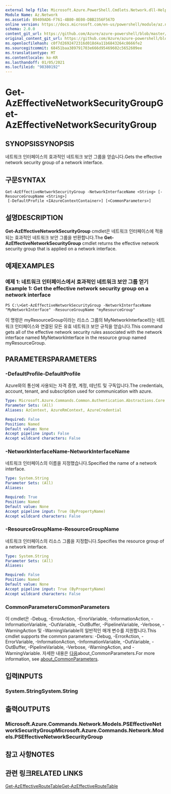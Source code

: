 ```yaml
---
external help file: Microsoft.Azure.PowerShell.Cmdlets.Network.dll-Help.xml
Module Name: Az.Network
ms.assetid: B9409AD6-F761-4B80-8E08-DBB2356F567D
online version: https://docs.microsoft.com/en-us/powershell/module/az.network/get-azeffectivenetworksecuritygroup
schema: 2.0.0
content_git_url: https://github.com/Azure/azure-powershell/blob/master/src/Network/Network/help/Get-AzEffectiveNetworkSecurityGroup.md
original_content_git_url: https://github.com/Azure/azure-powershell/blob/master/src/Network/Network/help/Get-AzEffectiveNetworkSecurityGroup.md
ms.openlocfilehash: c0f7d2692472316d018d4a11b6843264c8666fe2
ms.sourcegitcommit: 68451baa389791703e666d95469602c5652609ee
ms.translationtype: MT
ms.contentlocale: ko-KR
ms.lasthandoff: 01/05/2021
ms.locfileid: "98380192"
---
```

# <span data-ttu-id="70de3-101">Get-AzEffectiveNetworkSecurityGroup</span><span class="sxs-lookup"><span data-stu-id="70de3-101">Get-AzEffectiveNetworkSecurityGroup</span></span>

## <span data-ttu-id="70de3-102">SYNOPSIS</span><span class="sxs-lookup"><span data-stu-id="70de3-102">SYNOPSIS</span></span>
<span data-ttu-id="70de3-103">네트워크 인터페이스의 효과적인 네트워크 보안 그룹을 얻습니다.</span><span class="sxs-lookup"><span data-stu-id="70de3-103">Gets the effective network security group of a network interface.</span></span>

## <span data-ttu-id="70de3-104">구문</span><span class="sxs-lookup"><span data-stu-id="70de3-104">SYNTAX</span></span>

```
Get-AzEffectiveNetworkSecurityGroup -NetworkInterfaceName <String> [-ResourceGroupName <String>]
 [-DefaultProfile <IAzureContextContainer>] [<CommonParameters>]
```

## <span data-ttu-id="70de3-105">설명</span><span class="sxs-lookup"><span data-stu-id="70de3-105">DESCRIPTION</span></span>
<span data-ttu-id="70de3-106">**Get-AzEffectiveNetworkSecurityGroup** cmdlet은 네트워크 인터페이스에 적용되는 효과적인 네트워크 보안 그룹을 반환합니다.</span><span class="sxs-lookup"><span data-stu-id="70de3-106">The **Get-AzEffectiveNetworkSecurityGroup** cmdlet returns the effective network security group that is applied on a network interface.</span></span>

## <span data-ttu-id="70de3-107">예제</span><span class="sxs-lookup"><span data-stu-id="70de3-107">EXAMPLES</span></span>

### <span data-ttu-id="70de3-108">예제 1: 네트워크 인터페이스에서 효과적인 네트워크 보안 그룹 얻기</span><span class="sxs-lookup"><span data-stu-id="70de3-108">Example 1: Get the effective network security group on a network interface</span></span>
```
PS C:\>Get-AzEffectiveNetworkSecurityGroup -NetworkInterfaceName "MyNetworkInterface" -ResourceGroupName "myResourceGroup"
```

<span data-ttu-id="70de3-109">이 명령은 myResourceGroup이라는 리소스 그룹의 MyNetworkInterface라는 네트워크 인터페이스와 연결된 모든 유효 네트워크 보안 규칙을 얻습니다.</span><span class="sxs-lookup"><span data-stu-id="70de3-109">This command gets all of the effective network security rules associated with the network interface named MyNetworkInterface in the resource group named myResourceGroup.</span></span>

## <span data-ttu-id="70de3-110">PARAMETERS</span><span class="sxs-lookup"><span data-stu-id="70de3-110">PARAMETERS</span></span>

### <span data-ttu-id="70de3-111">-DefaultProfile</span><span class="sxs-lookup"><span data-stu-id="70de3-111">-DefaultProfile</span></span>
<span data-ttu-id="70de3-112">Azure와의 통신에 사용되는 자격 증명, 계정, 테넌트 및 구독입니다.</span><span class="sxs-lookup"><span data-stu-id="70de3-112">The credentials, account, tenant, and subscription used for communication with azure.</span></span>

```yaml
Type: Microsoft.Azure.Commands.Common.Authentication.Abstractions.Core.IAzureContextContainer
Parameter Sets: (All)
Aliases: AzContext, AzureRmContext, AzureCredential

Required: False
Position: Named
Default value: None
Accept pipeline input: False
Accept wildcard characters: False
```

### <span data-ttu-id="70de3-113">-NetworkInterfaceName</span><span class="sxs-lookup"><span data-stu-id="70de3-113">-NetworkInterfaceName</span></span>
<span data-ttu-id="70de3-114">네트워크 인터페이스의 이름을 지정했습니다.</span><span class="sxs-lookup"><span data-stu-id="70de3-114">Specified the name of a network interface.</span></span>

```yaml
Type: System.String
Parameter Sets: (All)
Aliases:

Required: True
Position: Named
Default value: None
Accept pipeline input: True (ByPropertyName)
Accept wildcard characters: False
```

### <span data-ttu-id="70de3-115">-ResourceGroupName</span><span class="sxs-lookup"><span data-stu-id="70de3-115">-ResourceGroupName</span></span>
<span data-ttu-id="70de3-116">네트워크 인터페이스의 리소스 그룹을 지정합니다.</span><span class="sxs-lookup"><span data-stu-id="70de3-116">Specifies the resource group of a network interface.</span></span>

```yaml
Type: System.String
Parameter Sets: (All)
Aliases:

Required: False
Position: Named
Default value: None
Accept pipeline input: True (ByPropertyName)
Accept wildcard characters: False
```

### <span data-ttu-id="70de3-117">CommonParameters</span><span class="sxs-lookup"><span data-stu-id="70de3-117">CommonParameters</span></span>
<span data-ttu-id="70de3-118">이 cmdlet은 -Debug, -ErrorAction, -ErrorVariable, -InformationAction, -InformationVariable, -OutVariable, -OutBuffer, -PipelineVariable, -Verbose, -WarningAction 및 -WarningVariable의 일반적인 매개 변수를 지원합니다.</span><span class="sxs-lookup"><span data-stu-id="70de3-118">This cmdlet supports the common parameters: -Debug, -ErrorAction, -ErrorVariable, -InformationAction, -InformationVariable, -OutVariable, -OutBuffer, -PipelineVariable, -Verbose, -WarningAction, and -WarningVariable.</span></span> <span data-ttu-id="70de3-119">자세한 내용은 [다음](http://go.microsoft.com/fwlink/?LinkID=113216)about_CommonParameters.</span><span class="sxs-lookup"><span data-stu-id="70de3-119">For more information, see [about_CommonParameters](http://go.microsoft.com/fwlink/?LinkID=113216).</span></span>

## <span data-ttu-id="70de3-120">입력</span><span class="sxs-lookup"><span data-stu-id="70de3-120">INPUTS</span></span>

### <span data-ttu-id="70de3-121">System.String</span><span class="sxs-lookup"><span data-stu-id="70de3-121">System.String</span></span>

## <span data-ttu-id="70de3-122">출력</span><span class="sxs-lookup"><span data-stu-id="70de3-122">OUTPUTS</span></span>

### <span data-ttu-id="70de3-123">Microsoft.Azure.Commands.Network.Models.PSEffectiveNetworkSecurityGroup</span><span class="sxs-lookup"><span data-stu-id="70de3-123">Microsoft.Azure.Commands.Network.Models.PSEffectiveNetworkSecurityGroup</span></span>

## <span data-ttu-id="70de3-124">참고 사항</span><span class="sxs-lookup"><span data-stu-id="70de3-124">NOTES</span></span>

## <span data-ttu-id="70de3-125">관련 링크</span><span class="sxs-lookup"><span data-stu-id="70de3-125">RELATED LINKS</span></span>

[<span data-ttu-id="70de3-126">Get-AzEffectiveRouteTable</span><span class="sxs-lookup"><span data-stu-id="70de3-126">Get-AzEffectiveRouteTable</span></span>](./Get-AzEffectiveRouteTable.md)


